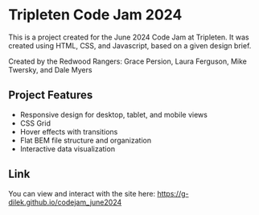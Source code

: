 # Tripleten Code Jam 2024

This is a project created for the June 2024 Code Jam at Tripleten. It was created using HTML, CSS, and Javascript, based on a given design brief.

Created by the Redwood Rangers: Grace Persion, Laura Ferguson, Mike Twersky, and Dale Myers

## Project Features

- Responsive design for desktop, tablet, and mobile views
- CSS Grid
- Hover effects with transitions
- Flat BEM file structure and organization
- Interactive data visualization

## Link

You can view and interact with the site here: https://g-dilek.github.io/codejam_june2024
